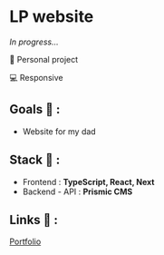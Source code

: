 # LP website

*In progress...*

<p>👩 Personal project</p>
<p>💻 Responsive</p>

## Goals 🎯 :
* Website for my dad

## Stack 💎 :
* Frontend : **TypeScript, React, Next**
* Backend - API : **Prismic CMS**

## Links 🔗 :
[Portfolio](https://clemence-pirault.vercel.app/portfolio)
